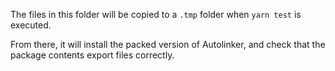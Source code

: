 The files in this folder will be copied to a `.tmp` folder when `yarn test` is
executed.

From there, it will install the packed version of Autolinker, and check that the
package contents export files correctly.